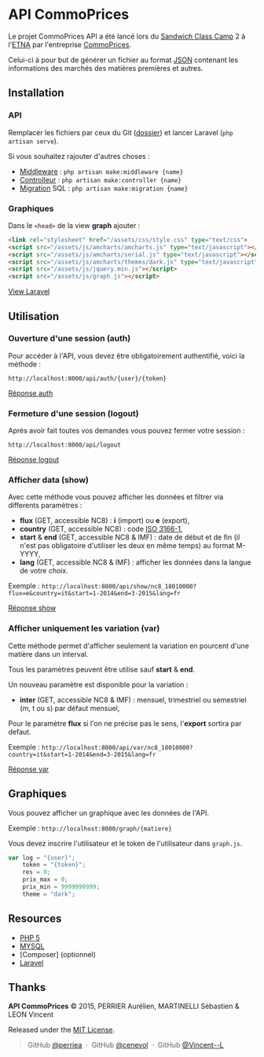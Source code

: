 API CommoPrices
===============

Le projet CommoPrices API a été lancé lors du [Sandwich Class Camp] 2 à l'[ETNA] par l'entreprise [CommoPrices].

Celui-ci à pour but de générer un fichier au format [JSON] contenant les informations des marchés des matières premières et autres.


Installation
------------

### API
Remplacer les fichiers par ceux du Git ([dossier]) et lancer Laravel (`php artisan serve`).

Si vous souhaitez rajouter d'autres choses :
- [Middleware] : `php artisan make:middleware {name}`
- [Controlleur] : `php artisan make:controller {name}`
- [Migration] SQL : `php artisan make:migration {name}`


### Graphiques

Dans le `<head>` de la view **graph** ajouter :
``` html
<link rel="stylesheet" href="/assets/css/style.css" type="text/css">
<script src="/assets/js/amcharts/amcharts.js" type="text/javascript"></script>
<script src="/assets/js/amcharts/serial.js" type="text/javascript"></script>
<script src="/assets/js/amcharts/themes/dark.js" type="text/javascript"></script>
<script src="/assets/js/jquery.min.js"></script>
<script src="/assets/js/graph.js"></script>
```

[View Laravel] 


Utilisation
-----------

### Ouverture d'une session (auth)

Pour accéder à l'API, vous devez être obligatoirement authentifié, voici la méthode :

`http://localhost:8000/api/auth/{user}/{token}`

[Réponse auth]


### Fermeture d'une session (logout)

Après avoir fait toutes vos demandes vous pouvez fermer votre session :

`http://localhost:8000/api/logout`

[Réponse logout]


### Afficher data (show)

Avec cette méthode vous pouvez afficher les données et filtrer via differents paramètres : 

- **flux** (GET, accessible NC8) : **i** (import) ou **e** (export),
- **country** (GET, accessible NC8) : code [ISO 3166-1],
- **start** & **end** (GET, accessible NC8 & IMF) : date de début et de fin (il n'est pas obligatoire d'utiliser les deux en même temps) au format M-YYYY,
- **lang** (GET, accessible NC8 & IMF) : afficher les données dans la langue de votre choix.

Exemple : `http://localhost:8000/api/show/nc8_18010000?flux=e&country=it&start=1-2014&end=3-2015&lang=fr`

[Réponse show]


### Afficher uniquement les variation (var)

Cette méthode permet d'afficher seulement la variation en pourcent d'une matière dans un interval.

Tous les paramètres peuvent être utilise sauf **start** & **end**.

Un nouveau paramètre est disponible pour la variation : 

- **inter** (GET, accessible NC8 & IMF) : mensuel, trimestriel ou semestriel (m, t ou s) par défaut mensuel,


Pour le paramètre **flux** si l'on ne précise pas le sens, l'**export** sortira par defaut.

Exemple : `http://localhost:8000/api/var/nc8_18010000?country=it&start=1-2014&end=3-2015&lang=fr`

[Réponse var]


Graphiques
----------

Vous pouvez afficher un graphique avec les données de l'API.

Exemple : `http://localhost:8000/graph/{matiere}`


Vous devez inscrire l'utilisateur et le token de l'utilisateur dans `graph.js`.

``` js
var log = "{user}";
    token = "{token}";
    res = 0;
    prix_max = 0;
    prix_min = 9999999999;
    theme = "dark";
```


Resources
---------

- [PHP 5]
- [MYSQL]
- [Composer] (optionnel)
- [Laravel]


Thanks
------

**API CommoPrices** © 2015, PERRIER Aurélien, MARTINELLI Sébastien & LEON Vincent 

Released under the [MIT License].

> GitHub [@perriea](https://github.com/perriea) &nbsp;&middot;&nbsp;
> GitHub [@cenevol](https://github.com/cenevol) &nbsp;&middot;&nbsp;
> GitHub [@Vincent--L](https://github.com/Vincent--L)



[Sandwich Class Camp]: https://co-labs.etna.io
[ETNA]: http://www.etna-alternance.net
[CommoPrices]: https://commoprices.com/
[Middleware]: http://laravel.com/docs/5.1/middleware
[Controlleur]: http://laravel.com/docs/5.1/controllers
[Migration]: http://laravel.com/docs/5.1/migrations
[Laravel]: http://laravel.com
[dossier]: https://github.com/perriea/API-CommoPrices/tree/master/Laravel
[ISO 3166-1]: http://www.iso.org/iso/fr/french_country_names_and_code_elements
[MIT License]: http://mit-license.org/
[Réponse auth]: https://github.com/perriea/API-CommoPrices/blob/master/Results/JSON/Auth/ok.json
[Réponse logout]: https://github.com/perriea/API-CommoPrices/blob/master/Results/JSON/Auth/fail.json
[Réponse show]: https://github.com/perriea/API-CommoPrices/blob/master/Results/JSON/Show/reponse.json
[Réponse var]: https://github.com/perriea/API-CommoPrices/blob/master/Results/JSON/Var/reponse.json
[PHP 5]: http://php.net
[MYSQL]: https://www.mysql.fr
[JSON]: http://www.json.org
[View Laravel]: https://raw.githubusercontent.com/perriea/API-CommoPrices/master/Results/GRAPH/PALUM-PARAM.png
